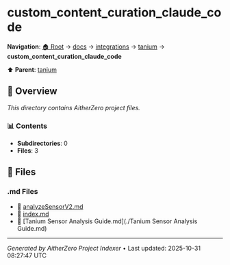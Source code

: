 # custom_content_curation_claude_code

**Navigation**: [🏠 Root](../../../../index.md) → [docs](../../../index.md) → [integrations](../../index.md) → [tanium](../index.md) → **custom_content_curation_claude_code**

⬆️ **Parent**: [tanium](../index.md)

## 📖 Overview

*This directory contains AitherZero project files.*

### 📊 Contents

- **Subdirectories**: 0
- **Files**: 3

## 📄 Files

### .md Files

- 📝 [analyzeSensorV2.md](./analyzeSensorV2.md)
- 📝 [index.md](./index.md)
- 📝 [Tanium Sensor Analysis Guide.md](./Tanium Sensor Analysis Guide.md)

---

*Generated by AitherZero Project Indexer* • Last updated: 2025-10-31 08:27:47 UTC
